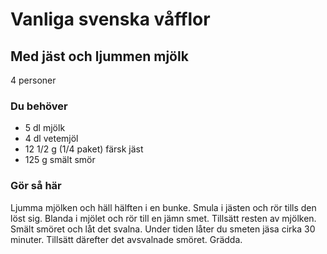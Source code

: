 # Vanliga svenska våfflor

## Med jäst och ljummen mjölk

4 personer

### Du behöver

* 5 dl mjölk
* 4 dl vetemjöl
* 12 1/2 g (1/4 paket) färsk jäst
* 125 g smält smör

### Gör så här

Ljumma mjölken och häll hälften i en bunke. Smula i jästen och rör tills den löst sig. Blanda i mjölet och rör till en jämn smet. Tillsätt resten av mjölken. Smält smöret och låt det svalna. Under tiden låter du smeten jäsa cirka 30 minuter. Tillsätt därefter det avsvalnade smöret. Grädda.
